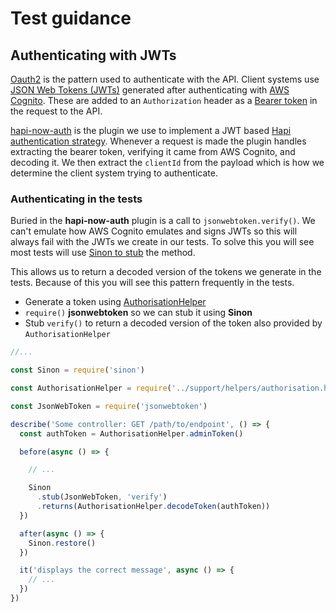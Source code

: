# Test guidance

## Authenticating with JWTs

[Oauth2](https://oauth.net/2/) is the pattern used to authenticate with the API. Client systems use [JSON Web Tokens (JWTs)](https://jwt.io/) generated after authenticating with [AWS Cognito](https://aws.amazon.com/cognito/). These are added to an `Authorization` header as a [Bearer token](https://oauth.net/2/bearer-tokens) in the request to the API.

[hapi-now-auth](https://github.com/now-ims/hapi-now-auth) is the plugin we use to implement a JWT based [Hapi authentication strategy](https://hapi.dev/tutorials/auth). Whenever a request is made the plugin handles extracting the bearer token, verifying it came from AWS Cognito, and decoding it. We then extract the `clientId` from the payload which is how we determine the client system trying to authenticate.

### Authenticating in the tests

Buried in the **hapi-now-auth** plugin is a call to `jsonwebtoken.verify()`. We can't emulate how AWS Cognito emulates and signs JWTs so this will always fail with the JWTs we create in our tests. To solve this you will see most tests will use [Sinon to stub](https://sinonjs.org/releases/v9.2.0/stubs/) the method.

This allows us to return a decoded version of the tokens we generate in the tests. Because of this you will see this pattern frequently in the tests.

- Generate a token using [AuthorisationHelper](test/support/helpers/authorisation.helper.js)
- `require()` **jsonwebtoken** so we can stub it using **Sinon**
- Stub `verify()` to return a decoded version of the token also provided by `AuthorisationHelper`

```javascript
//...

const Sinon = require('sinon')

const AuthorisationHelper = require('../support/helpers/authorisation.helper.js')

const JsonWebToken = require('jsonwebtoken')

describe('Some controller: GET /path/to/endpoint', () => {
  const authToken = AuthorisationHelper.adminToken()

  before(async () => {

    // ...

    Sinon
      .stub(JsonWebToken, 'verify')
      .returns(AuthorisationHelper.decodeToken(authToken))
  })

  after(async () => {
    Sinon.restore()
  })

  it('displays the correct message', async () => {
    // ...
  })
})
```
